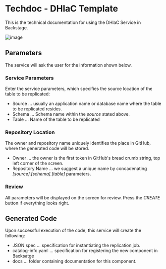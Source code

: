 # Techdoc - DHIaC Template

This is the technical documentation for using the DHIaC Service in Backstage.

![image](https://github.com/cgallisa/cacorepo01/assets/84481106/99185ab7-55b2-428c-95c9-1a6be8d60cc3)
## Parameters
The service will ask the user for the information shown below.

### Service Parameters
Enter the service parameters, which specifies the source location of the table to be replicated:
- Source ... usually an application name or database name where the table to be replicated resides.
- Schema ... Schema name within the *source* stated above.
- Table ... Name of the table to be replicated

### Repository Location
The owner and repository name uniquely identifies the place in GitHub, where the generated code will be stored.
- Owner ... the owner is the first token in GitHub's bread crumb string, top left corner of the screen.
- Repository Name ... we suggest a unique name by concadenating *[source].[schema].[table]* parameters.

### Review
All parameters will be displayed on the screen for review. Press the *CREATE* button if everything looks right.

## Generated Code
Upon successful execution of the code, this service will create the following:
- JSON spec ... specification for instantiating the replication job.
- catalog-info.yaml ... specification for registering the new component in Backsatge
- docs ... folder containing documentation for this component.
